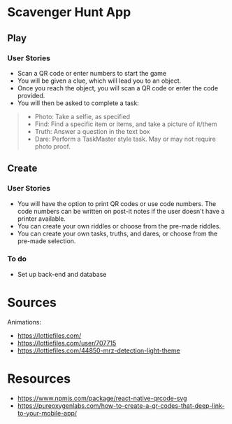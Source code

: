 # Scavenger Hunt App

## Play
### User Stories
- Scan a QR code or enter numbers to start the game
- You will be given a clue, which will lead you to an object.
- Once you reach the object, you will scan a QR code or enter the code provided.
- You will then be asked to complete a task:
> - Photo: Take a selfie, as specified
> - Find: Find a specific item or items, and take a picture of it/them
> - Truth: Answer a question in the text box
> - Dare: Perform a TaskMaster style task. May or may not require photo proof.

## Create
### User Stories
- You will have the option to print QR codes or use code numbers. The code numbers can be written on post-it notes if the user doesn't have a printer available.
- You can create your own riddles or choose from the pre-made riddles.
- You can create your own tasks, truths, and dares, or choose from the pre-made selection.

### To do
- Set up back-end and database

# Sources
Animations: 
- https://lottiefiles.com/
- https://lottiefiles.com/user/707715
- https://lottiefiles.com/44850-mrz-detection-light-theme

# Resources
- https://www.npmjs.com/package/react-native-qrcode-svg
- https://pureoxygenlabs.com/how-to-create-a-qr-codes-that-deep-link-to-your-mobile-app/
